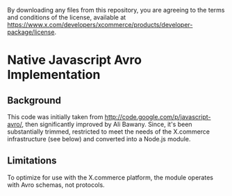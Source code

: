 By downloading any files from this repository, you are agreeing to the terms and conditions of the license, 
available at https://www.x.com/developers/xcommerce/products/developer-package/license.


# Native Javascript Avro Implementation

## Background

This code was initially taken from http://code.google.com/p/javascript-avro/, then significantly improved by Ali Bawany.  Since, it's been substantially trimmed, restricted to meet the needs of the X.commerce infrastructure (see below) and converted into a Node.js module.

## Limitations

To optimize for use with the X.commerce platform, the module operates with Avro schemas, not protocols.
